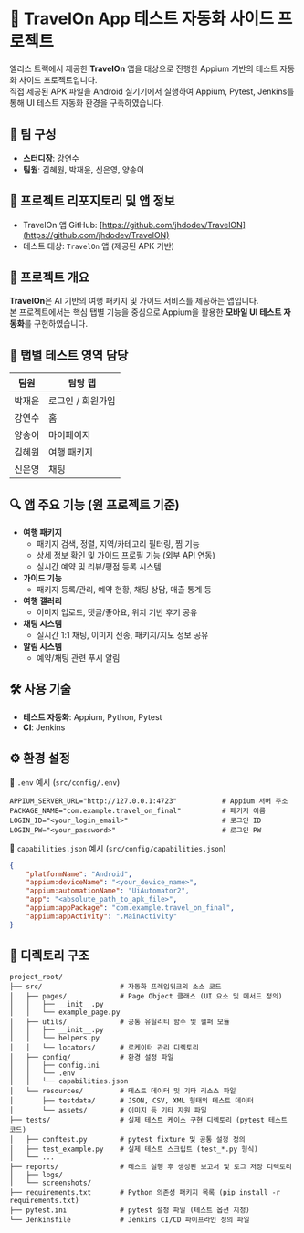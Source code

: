 # 📱 TravelOn App 테스트 자동화 사이드 프로젝트

엘리스 트랙에서 제공한 **TravelOn** 앱을 대상으로 진행한 Appium 기반의 테스트 자동화 사이드 프로젝트입니다.  
직접 제공된 APK 파일을 Android 실기기에서 실행하여 Appium, Pytest, Jenkins를 통해 UI 테스트 자동화 환경을 구축하였습니다.

## 👥 팀 구성
- **스터디장**: 강연수
- **팀원**: 김혜원, 박재윤, 신은영, 양송이

## 🔗 프로젝트 리포지토리 및 앱 정보
- TravelOn 앱 GitHub: [https://github.com/jhdodev/TravelON](https://github.com/jhdodev/TravelON)
- 테스트 대상: `TravelOn` 앱 (제공된 APK 기반)

## 📌 프로젝트 개요
**TravelOn**은 AI 기반의 여행 패키지 및 가이드 서비스를 제공하는 앱입니다.  
본 프로젝트에서는 핵심 탭별 기능을 중심으로 Appium을 활용한 **모바일 UI 테스트 자동화**를 구현하였습니다.

## 🧪 탭별 테스트 영역 담당
| 팀원     | 담당 탭            |
|--------|-----------------|
| 박재윤  | 로그인 / 회원가입     |
| 강연수  | 홈               |
| 양송이  | 마이페이지           |
| 김혜원  | 여행 패키지          |
| 신은영  | 채팅              |

## 🔍 앱 주요 기능 (원 프로젝트 기준)
- **여행 패키지**
  - 패키지 검색, 정렬, 지역/카테고리 필터링, 찜 기능
  - 상세 정보 확인 및 가이드 프로필 기능 (외부 API 연동)
  - 실시간 예약 및 리뷰/평점 등록 시스템
- **가이드 기능**
  - 패키지 등록/관리, 예약 현황, 채팅 상담, 매출 통계 등
- **여행 갤러리**
  - 이미지 업로드, 댓글/좋아요, 위치 기반 후기 공유
- **채팅 시스템**
  - 실시간 1:1 채팅, 이미지 전송, 패키지/지도 정보 공유
- **알림 시스템**
  - 예약/채팅 관련 푸시 알림

## 🛠 사용 기술
- **테스트 자동화**: Appium, Python, Pytest
- **CI**: Jenkins

## ⚙️ 환경 설정
📁 `.env` 예시 (`src/config/.env`)
```env
APPIUM_SERVER_URL="http://127.0.0.1:4723"           # Appium 서버 주소
PACKAGE_NAME="com.example.travel_on_final"          # 패키지 이름
LOGIN_ID="<your_login_email>"                       # 로그인 ID
LOGIN_PW="<your_password>"                          # 로그인 PW
```

📁 `capabilities.json` 예시 (`src/config/capabilities.json`)
```json
{
    "platformName": "Android",
    "appium:deviceName": "<your_device_name>",
    "appium:automationName": "UiAutomator2",
    "app": "<absolute_path_to_apk_file>",
    "appium:appPackage": "com.example.travel_on_final",
    "appium:appActivity": ".MainActivity"
}
```

## 📁 디렉토리 구조
```
project_root/
├── src/                   # 자동화 프레임워크의 소스 코드
│   ├── pages/             # Page Object 클래스 (UI 요소 및 메서드 정의)
│   │   ├── __init__.py
│   │   └── example_page.py
│   ├── utils/             # 공통 유틸리티 함수 및 헬퍼 모듈
│   │   ├── __init__.py
│   │   └── helpers.py
│   │   └── locators/      # 로케이터 관리 디렉토리
│   ├── config/            # 환경 설정 파일
│   │   ├── config.ini
│   │   └── .env
│   │   └── capabilities.json
│   └── resources/         # 테스트 데이터 및 기타 리소스 파일
│       ├── testdata/      # JSON, CSV, XML 형태의 테스트 데이터
│       └── assets/        # 이미지 등 기타 자원 파일
├── tests/                 # 실제 테스트 케이스 구현 디렉토리 (pytest 테스트 코드)
│   ├── conftest.py        # pytest fixture 및 공통 설정 정의
│   ├── test_example.py    # 실제 테스트 스크립트 (test_*.py 형식)
│   └── ...
├── reports/               # 테스트 실행 후 생성된 보고서 및 로그 저장 디렉토리
│   ├── logs/
│   └── screenshots/
├── requirements.txt       # Python 의존성 패키지 목록 (pip install -r requirements.txt)
├── pytest.ini             # pytest 설정 파일 (테스트 옵션 지정)
└── Jenkinsfile            # Jenkins CI/CD 파이프라인 정의 파일
```
